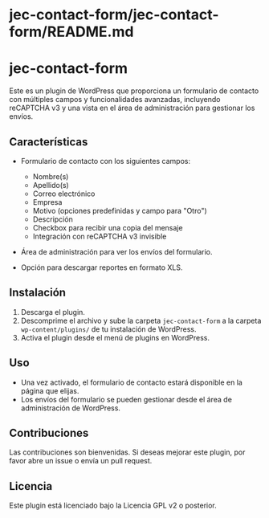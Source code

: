 # jec-contact-form/jec-contact-form/README.md

# jec-contact-form

Este es un plugin de WordPress que proporciona un formulario de contacto con múltiples campos y funcionalidades avanzadas, incluyendo reCAPTCHA v3 y una vista en el área de administración para gestionar los envíos.

## Características

- Formulario de contacto con los siguientes campos:
  - Nombre(s)
  - Apellido(s)
  - Correo electrónico
  - Empresa
  - Motivo (opciones predefinidas y campo para "Otro")
  - Descripción
  - Checkbox para recibir una copia del mensaje
  - Integración con reCAPTCHA v3 invisible

- Área de administración para ver los envíos del formulario.
- Opción para descargar reportes en formato XLS.

## Instalación

1. Descarga el plugin.
2. Descomprime el archivo y sube la carpeta `jec-contact-form` a la carpeta `wp-content/plugins/` de tu instalación de WordPress.
3. Activa el plugin desde el menú de plugins en WordPress.

## Uso

- Una vez activado, el formulario de contacto estará disponible en la página que elijas.
- Los envíos del formulario se pueden gestionar desde el área de administración de WordPress.

## Contribuciones

Las contribuciones son bienvenidas. Si deseas mejorar este plugin, por favor abre un issue o envía un pull request.

## Licencia

Este plugin está licenciado bajo la Licencia GPL v2 o posterior.